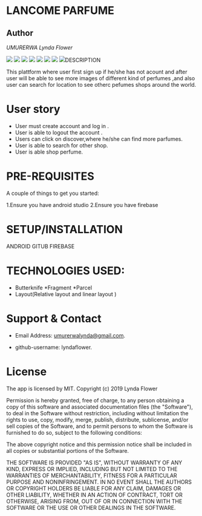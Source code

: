 # LANCOME PARFUME
## Author
*UMURERWA Lynda Flower*


<img src = "/images/Screenshot_2019-11-04-16-44-17.png">
<img src="/images/Screenshot_2019-11-04-16-44-23.png">
<img  src="images/Screenshot_2019-11-04-17-15-55.png">
<img src = "/images/gallery.png">
<img src = "/images/Screenshot_2019-11-04-16-45-10.png">
<img src = "/images/shops.png">
<img src = "/images/perfume.png">
<img src = "/images/Screenshot_2019-11-04-16-44-48.png>

# DESCRIPTION

This plattform where user first sign up if he/she has not acount and after user will be able to see more images of different kind of perfumes ,and also user can search for location to see otherc pefumes shops around the world.
# User story
* User must create account and log in .
* User is able to logout the account .
* Users can click on discover,where he/she can find more parfumes.
* User is able to search for other shop.
* User is able shop perfume.


# PRE-REQUISITES

A couple of things to get you started:

1.Ensure you have android studio
2.Ensure you have firebase

# SETUP/INSTALLATION
ANDROID
GITUB
FIREBASE

# TECHNOLOGIES USED:

* Butterknife
*Fragment
*Parcel
* Layout(Relative layout and linear layout )

# Support & Contact

*  Email Address: umurerwalynda@gmail.com.

* github-username: lyndaflower.


# License

The app is licensed by MIT. Copyright (c) 2019 Lynda Flower

Permission is hereby granted, free of charge, to any person obtaining a copy
of this software and associated documentation files (the "Software"), to deal
in the Software without restriction, including without limitation the rights
to use, copy, modify, merge, publish, distribute, sublicense, and/or sell
copies of the Software, and to permit persons to whom the Software is
furnished to do so, subject to the following conditions:

The above copyright notice and this permission notice shall be included in all
copies or substantial portions of the Software.

THE SOFTWARE IS PROVIDED "AS IS", WITHOUT WARRANTY OF ANY KIND, EXPRESS OR
IMPLIED, INCLUDING BUT NOT LIMITED TO THE WARRANTIES OF MERCHANTABILITY,
FITNESS FOR A PARTICULAR PURPOSE AND NONINFRINGEMENT. IN NO EVENT SHALL THE
AUTHORS OR COPYRIGHT HOLDERS BE LIABLE FOR ANY CLAIM, DAMAGES OR OTHER
LIABILITY, WHETHER IN AN ACTION OF CONTRACT, TORT OR OTHERWISE, ARISING FROM,
OUT OF OR IN CONNECTION WITH THE SOFTWARE OR THE USE OR OTHER DEALINGS IN THE
SOFTWARE.

